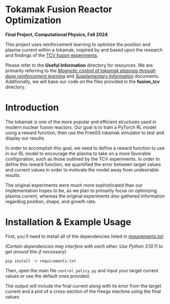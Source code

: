 # Tokamak Fusion Reactor Optimization

**Final Project, Computational Physics, Fall 2024**

This project uses reinforcement learning to optimize the position and plasma current within a tokamak, inspired by and based upon the research and findings of the [TCV fusion experiments](https://github.com/MrLou1976/PHY_329_Final_Project/blob/main/Useful%20Information/Magnetic%20control%20of%20tokamak%20plasmas%20through%20deep%20reinforcement%20learning.pdf). 

Please refer to the **Useful Information** directory for resources. We are primarily referring to the [*Magnetic control of tokamak plasmas through deep reinforcement learning*](https://github.com/MrLou1976/PHY_329_Final_Project/blob/main/Useful%20Information/Magnetic%20control%20of%20tokamak%20plasmas%20through%20deep%20reinforcement%20learning.pdf) and [*Supplementary Information*](https://github.com/MrLou1976/PHY_329_Final_Project/blob/main/Useful%20Information/Supplementary%20Information.pdf) documents. Additionally, we will base our code on the files provided in the **fusion_tcv** directory.

# Introduction

The tokamak is one of the more popular and efficient structures used in modern nuclear fusion reactors. Our goal is to train a PyTorch RL model using a reward function, then use the FreeGS tokamak simulator to test and display our results.

In order to accomplish this goal, we need to define a reward function to use in our RL model to encourage the plasma to take on a more favorable configuration, such as those outlined by the TCV experiments. In order to define this reward function, we quantified the error between target values and current values in order to motivate the model away from undesirable results.

The original experiments were much more sophisticated than our implementation hopes to be, as we plan to primarily focus on optimizing plasma current, whereas the original experiments also gathered information regarding position, shape, and growth rate.

# Installation & Example Usage

First, you'll need to install all of the dependencies listed in [requirements.txt](https://github.com/MrLou1976/PHY_329_Final_Project/blob/main/requirements.txt):

*(Certain dependencies may interfere with each other. Use Python 3.10.11 to get around this if necessary)*

```
pip install -r requirements.txt
```

Then, open the main file ```control_policy.py``` and input your target current values or use the default ones provided.

The output will include the final current along with its error from the target current and a plot of a cross-section of the freegs machine using the final values.

